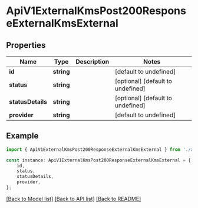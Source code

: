 # ApiV1ExternalKmsPost200ResponseExternalKmsExternal


## Properties

Name | Type | Description | Notes
------------ | ------------- | ------------- | -------------
**id** | **string** |  | [default to undefined]
**status** | **string** |  | [optional] [default to undefined]
**statusDetails** | **string** |  | [optional] [default to undefined]
**provider** | **string** |  | [default to undefined]

## Example

```typescript
import { ApiV1ExternalKmsPost200ResponseExternalKmsExternal } from './api';

const instance: ApiV1ExternalKmsPost200ResponseExternalKmsExternal = {
    id,
    status,
    statusDetails,
    provider,
};
```

[[Back to Model list]](../README.md#documentation-for-models) [[Back to API list]](../README.md#documentation-for-api-endpoints) [[Back to README]](../README.md)
